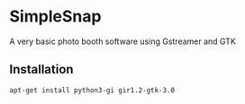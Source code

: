# SimpleSnap
A very basic photo booth software using Gstreamer and GTK

## Installation
```
apt-get install python3-gi gir1.2-gtk-3.0
```
